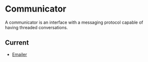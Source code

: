 # Communicator

A communicator is an interface with a messaging protocol capable of having threaded conversations.

## Current

 - [Emailer](https://github.com/ReasonAbleAI/emailer)
